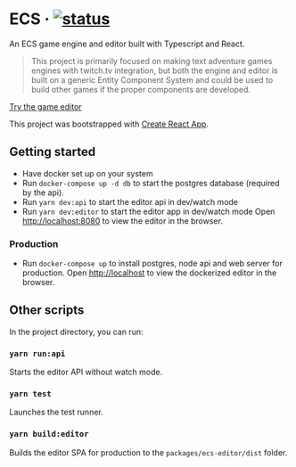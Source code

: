 # ECS &middot; [![status](https://github.com/ksandin/ecs/actions/workflows/main.yml/badge.svg)](https://github.com/ksandin/ecs/actions)

An ECS game engine and editor built with Typescript and React.

> This project is primarily focused on making text adventure games engines with twitch.tv integration,
> but both the engine and editor is built on a generic Entity Component System and could be used
> to build other games if the proper components are developed.

[Try the game editor](https://ksandin-ecs-editor.surge.sh/)

This project was bootstrapped with [Create React App](https://github.com/facebook/create-react-app).

## Getting started

- Have docker set up on your system
- Run `docker-compose up -d db` to start the postgres database (required by the api).
- Run `yarn dev:api` to start the editor api in dev/watch mode
- Run `yarn dev:editor` to start the editor app in dev/watch mode
  Open [http://localhost:8080](http://localhost:8080) to view the editor in the browser.

### Production

- Run `docker-compose up` to install postgres, node api and web server for production.
  Open [http://localhost](http://localhost) to view the dockerized editor in the browser.

## Other scripts

In the project directory, you can run:

### `yarn run:api`

Starts the editor API without watch mode.

### `yarn test`

Launches the test runner.

### `yarn build:editor`

Builds the editor SPA for production to the `packages/ecs-editor/dist` folder.
